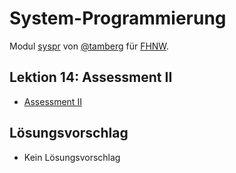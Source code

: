 # System-Programmierung
Modul [syspr]( https://www.fhnw.ch/de/studium/module/6008081) von [@tamberg](https://twitter.com/tamberg) für [FHNW](https://www.fhnw.ch/).

## Lektion 14: Assessment II
- [Assessment II](http://www.tamberg.org/fhnw/2018/Syspr14Assessment2.pdf)

## Lösungsvorschlag
- Kein Lösungsvorschlag
